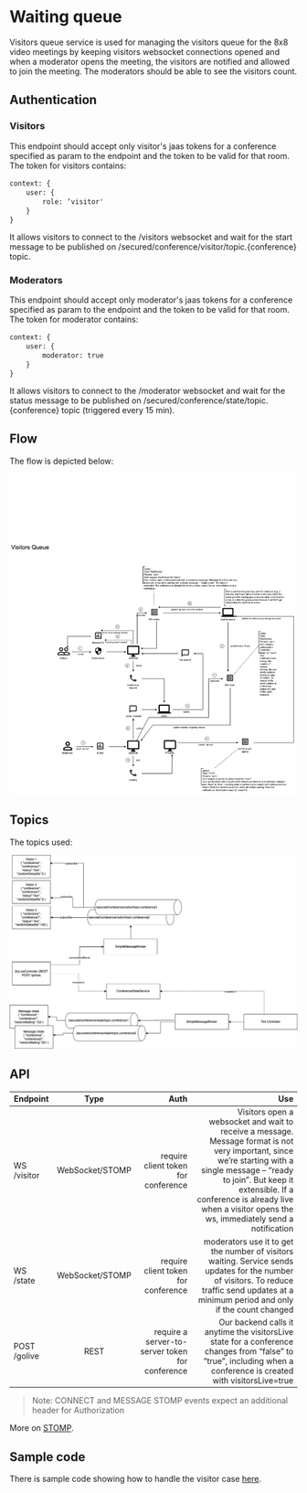 # Waiting queue

Visitors queue service is used for managing the visitors queue for the 8x8 video meetings by keeping visitors websocket connections opened and when a moderator opens the meeting, the visitors are notified and allowed to join the meeting.
The moderators should be able to see the visitors count.

## Authentication

### Visitors

This endpoint should accept only visitor's jaas tokens for a conference specified as param to the endpoint and the token to be valid for that room. The token for visitors contains:
```
context: {
    user: {
        role: ‘visitor'
    }
}
```
It allows visitors to connect to the /visitors websocket and wait for the start message to be published on /secured/conference/visitor/topic.{conference} topic.

### Moderators

This endpoint should accept only moderator's jaas tokens for a conference specified as param to the endpoint and the token to be valid for that room. The token for moderator contains:
```
context: {
    user: {
        moderator: true
    }
}
```
It allows visitors to connect to the /moderator websocket and wait for the status message to be published on /secured/conference/state/topic.{conference} topic (triggered every 15 min).

## Flow

The flow is depicted below:

![Flow](img/waiting-queue-ds.png)

## Topics

The topics used:

![Topics](img/waiting-queue-topics.png)

## API

| Endpoint   |      Type      |  Auth | Use |
|----------|:-------------:|------:|------:|
| WS /visitor |  WebSocket/STOMP | require client token for conference | Visitors open a websocket and wait to receive a message. Message format is not very important, since we’re starting with a single message – “ready to join”. But keep it extensible. If a conference is already live when a visitor opens the ws, immediately send a notification | 
| WS /state |    WebSocket/STOMP   |   require client token for conference | moderators use it to get the number of visitors waiting. Service sends updates for the number of visitors. To reduce traffic send updates at a minimum period and only if the count changed |
| POST /golive | REST | require a server-to-server token for conference | Our backend calls it anytime the visitorsLive state for a conference changes from “false” to “true”, including when a conference is created with visitorsLive=true |

>
> Note: CONNECT and MESSAGE STOMP events expect an additional header for Authorization
>

More on [STOMP](https://stomp.github.io/stomp-specification-1.2.html).

## Sample code

There is sample code showing how to handle the visitor case [here](./waiting-queue/visitor.js).